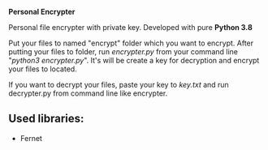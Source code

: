 **Personal Encrypter**

Personal file encrypter with private key.
Developed with pure **Python 3.8**

Put your files to named "encrypt" folder which you want to encrypt.
After putting your files to folder, run *encrypter.py* from your command line
"*python3 encrypter.py*".
It's will be create a key for decryption and encrypt your files to located.

If you want to decrypt your files, paste your key to *key.txt* and run decrypter.py from command line like encrypter.


## Used libraries:

 - Fernet


